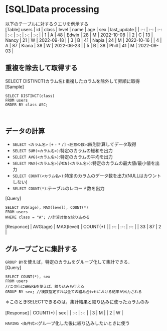 # [SQL]Data processing
以下のテーブルに対するクエリを例示する<br>
[Table] users
| id | class | level | name | age | sex | last_update |
| :-: | :-: | :-: | :-: | :-: | :-: | :-: |
| 1 | A | 48 | Edwin | 28 | M | 2022-10-08 |
| 2 | C | 13 | Nancy | 21 | W | 2022-09-18 |
| 3 | B | 41 | Napia | 24 | M | 2022-10-16 |
| 4 | A | 87 | Kiana | 38 | W | 2022-06-23 |
| 5 | B | 38 | Phill | 41 | M | 2022-09-03 |
<br>

## 重複を除去して取得する
SELECT DISTINCT(カラム名):重複したカラムを除外して昇順に取得<br>
[Sample]
```
SELECT DISTINCT(class)
FROM users
ORDER BY class ASC;
```
<br>

## データの計算
 - `SELECT <カラム名>` `[+` `-` `*` `/]` `<任意の数>`:四則計算してデータ取得
 - `SELECT SUM(<カラム名>)`:特定のカラムの総和を出力
 - `SELECT AVG(<カラム名>)`:特定のカラムの平均を出力
 - `SELECT MAX(<カラム名>)`/`MIN(<カラム名>)`:特定のカラムの最大値/最小値を出力
 - `SELECT COUNT(<カラム名>)`:特定のカラムのデータ数を出力(NULLはカウントしない)
 - `SELECT COUNT(*)`:テーブルのレコード数を出力<br>

[Query]
```
SELECT AVG(age), MAX(level), COUNT(*)
FROM users
WHERE class = "A"; //計算対象を絞り込める
```
[Responce]
| AVG(age) | MAX(level) | COUNT(*) |
| :-: | :-: | :-: |
| 33 | 87 | 2 |
<br>

## グループごとに集計する
`GROUP BY`を使えば，特定のカラムをグループ化して集計できる．<br>
[Query]
```
SELECT COUNT(*), sex
FROM users
//この行にWHEREを使えば，絞り込みも行える
GROUP BY sex; //複数指定すれば全ての組み合わせにおける結果が出力される
```
＊このときSELECTできるのは，集計結果と絞り込みに使ったカラムのみ<br><br>
[Response]
| COUNT(*) | sex |
| :-: | :-: |
| 3 | M |
| 2 | W |
<br>

`HAVING <条件式>`:グループ化した後に絞り込みしたいときに使う